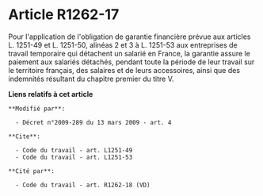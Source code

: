 # Article R1262-17

Pour l'application de l'obligation de garantie financière prévue aux articles L. 1251-49 et L. 1251-50, alinéas 2 et 3 à L.
1251-53 aux entreprises de travail temporaire qui détachent un salarié en France, la garantie assure le paiement aux salariés
détachés, pendant toute la période de leur travail sur le territoire français, des salaires et de leurs accessoires, ainsi
que des indemnités résultant du chapitre premier du titre V.

**Liens relatifs à cet article**

	**Modifié par**:

	  - Décret n°2009-289 du 13 mars 2009 - art. 4

	**Cite**:

	  - Code du travail - art. L1251-49
	  - Code du travail - art. L1251-53

	**Cité par**:

	  - Code du travail - art. R1262-18 (VD)
